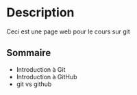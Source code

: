 # Description

Ceci est une page web pour le cours sur git

## Sommaire

* Introduction à Git
* Introduction à GitHub
* git vs github
